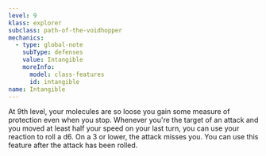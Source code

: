 ```yaml
---
level: 9
klass: explorer
subclass: path-of-the-voidhopper
mechanics:
  - type: global-note
    subType: defenses
    value: Intangible
    moreInfo:
      model: class-features
      id: intangible
name: Intangible
---
```

At 9th level, your molecules are so loose you gain some measure of protection even when you stop. Whenever you're the
target of an attack and you moved at least half your speed on your last turn, you can use your reaction to roll a d6.
On a 3 or lower, the attack misses you. You can use this feature after the attack has been rolled.
